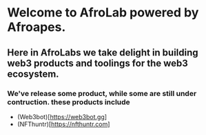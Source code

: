 # Welcome to AfroLab powered by Afroapes. 

## Here in AfroLabs we take delight in building web3 products and toolings for the web3 ecosystem. 

### We've release some product, while some are still under contruction. these products include

- (Web3bot)[https://web3bot.gg]
- (NFThuntr)[https://nfthuntr.com]

